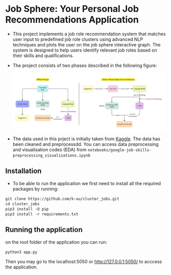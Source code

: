 # Job Sphere: Your Personal Job Recommendations Application

- This project implements a job role recommendation system that matches user input to predefined job role clusters using advanced NLP techniques and plots the user on the job sphere interactive graph. The system is designed to help users identify relevant job roles based on their skills and qualifications.
- The project consists of two phases described in the following figure:

    ![Project Flow](assets/flow.jpg)


- The data used in this prject is initially taken from [Kaggle](https://www.kaggle.com/datasets/niyamatalmass/google-job-skills). The data has been cleaned and preprocessdd. You can access data preprocessing and visualisation codes  (EDA) from `notebooks/google-job-skills-preprocessing_visualizations.ipynb`

## Installation

- To be able to run the application we first need to install all the required packages by running:
```
git clone https://github.com/k-uu/cluster_jobs.git
cd cluster_jobs
pip3 install -U pip
pip3 install -r requirements.txt
````


## Running the application
on the root folder of the application you can run:
```
python3 app.py
````
Then you may go to the localhost:5050 or http://127.0.0.1:5050/ to acccess the application. 
